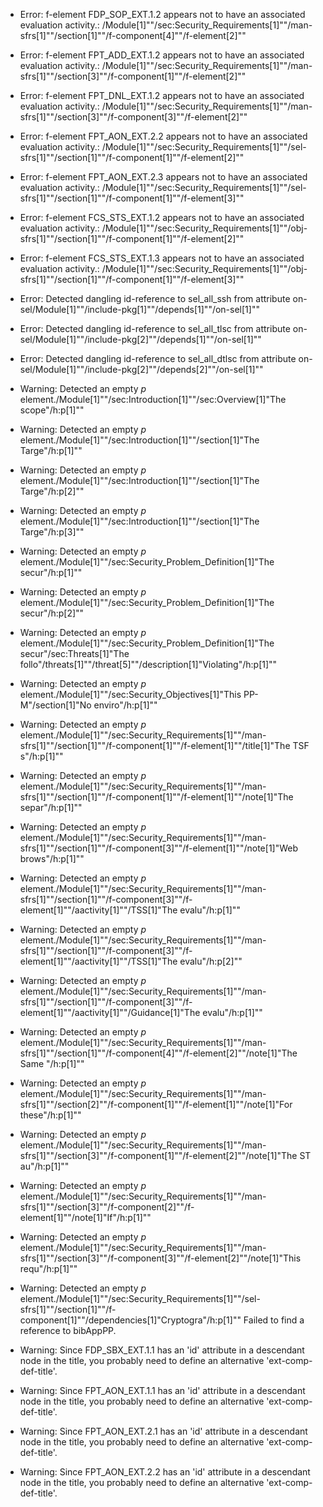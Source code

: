* Error: f-element FDP_SOP_EXT.1.2  appears not to have an associated evaluation activity.:
        /Module[1]""/sec:Security_Requirements[1]""/man-sfrs[1]""/section[1]""/f-component[4]""/f-element[2]""
* Error: f-element FPT_ADD_EXT.1.2  appears not to have an associated evaluation activity.:
        /Module[1]""/sec:Security_Requirements[1]""/man-sfrs[1]""/section[3]""/f-component[1]""/f-element[2]""
* Error: f-element FPT_DNL_EXT.1.2  appears not to have an associated evaluation activity.:
        /Module[1]""/sec:Security_Requirements[1]""/man-sfrs[1]""/section[3]""/f-component[3]""/f-element[2]""
* Error: f-element FPT_AON_EXT.2.2  appears not to have an associated evaluation activity.:
        /Module[1]""/sec:Security_Requirements[1]""/sel-sfrs[1]""/section[1]""/f-component[1]""/f-element[2]""
* Error: f-element FPT_AON_EXT.2.3  appears not to have an associated evaluation activity.:
        /Module[1]""/sec:Security_Requirements[1]""/sel-sfrs[1]""/section[1]""/f-component[1]""/f-element[3]""
* Error: f-element FCS_STS_EXT.1.2  appears not to have an associated evaluation activity.:
        /Module[1]""/sec:Security_Requirements[1]""/obj-sfrs[1]""/section[1]""/f-component[1]""/f-element[2]""
* Error: f-element FCS_STS_EXT.1.3  appears not to have an associated evaluation activity.:
        /Module[1]""/sec:Security_Requirements[1]""/obj-sfrs[1]""/section[1]""/f-component[1]""/f-element[3]""
* Error: Detected dangling id-reference to sel_all_ssh from attribute
        on-sel/Module[1]""/include-pkg[1]""/depends[1]""/on-sel[1]""
* Error: Detected dangling id-reference to sel_all_tlsc from attribute
        on-sel/Module[1]""/include-pkg[2]""/depends[1]""/on-sel[1]""
* Error: Detected dangling id-reference to sel_all_dtlsc from attribute
        on-sel/Module[1]""/include-pkg[2]""/depends[2]""/on-sel[1]""
* Warning: Detected an empty _p_ element./Module[1]""/sec:Introduction[1]""/sec:Overview[1]"The scope"/h:p[1]""
* Warning: Detected an empty _p_ element./Module[1]""/sec:Introduction[1]""/section[1]"The Targe"/h:p[1]""
* Warning: Detected an empty _p_ element./Module[1]""/sec:Introduction[1]""/section[1]"The Targe"/h:p[2]""
* Warning: Detected an empty _p_ element./Module[1]""/sec:Introduction[1]""/section[1]"The Targe"/h:p[3]""
* Warning: Detected an empty _p_ element./Module[1]""/sec:Security_Problem_Definition[1]"The secur"/h:p[1]""
* Warning: Detected an empty _p_ element./Module[1]""/sec:Security_Problem_Definition[1]"The secur"/h:p[2]""
* Warning: Detected an empty _p_ element./Module[1]""/sec:Security_Problem_Definition[1]"The secur"/sec:Threats[1]"The follo"/threats[1]""/threat[5]""/description[1]"Violating"/h:p[1]""
* Warning: Detected an empty _p_ element./Module[1]""/sec:Security_Objectives[1]"This PP-M"/section[1]"No enviro"/h:p[1]""
* Warning: Detected an empty _p_ element./Module[1]""/sec:Security_Requirements[1]""/man-sfrs[1]""/section[1]""/f-component[1]""/f-element[1]""/title[1]"The TSF s"/h:p[1]""
* Warning: Detected an empty _p_ element./Module[1]""/sec:Security_Requirements[1]""/man-sfrs[1]""/section[1]""/f-component[1]""/f-element[1]""/note[1]"The separ"/h:p[1]""
* Warning: Detected an empty _p_ element./Module[1]""/sec:Security_Requirements[1]""/man-sfrs[1]""/section[1]""/f-component[3]""/f-element[1]""/note[1]"Web brows"/h:p[1]""
* Warning: Detected an empty _p_ element./Module[1]""/sec:Security_Requirements[1]""/man-sfrs[1]""/section[1]""/f-component[3]""/f-element[1]""/aactivity[1]""/TSS[1]"The evalu"/h:p[1]""
* Warning: Detected an empty _p_ element./Module[1]""/sec:Security_Requirements[1]""/man-sfrs[1]""/section[1]""/f-component[3]""/f-element[1]""/aactivity[1]""/TSS[1]"The evalu"/h:p[2]""
* Warning: Detected an empty _p_ element./Module[1]""/sec:Security_Requirements[1]""/man-sfrs[1]""/section[1]""/f-component[3]""/f-element[1]""/aactivity[1]""/Guidance[1]"The evalu"/h:p[1]""
* Warning: Detected an empty _p_ element./Module[1]""/sec:Security_Requirements[1]""/man-sfrs[1]""/section[1]""/f-component[4]""/f-element[2]""/note[1]"The Same "/h:p[1]""
* Warning: Detected an empty _p_ element./Module[1]""/sec:Security_Requirements[1]""/man-sfrs[1]""/section[2]""/f-component[1]""/f-element[1]""/note[1]"For these"/h:p[1]""
* Warning: Detected an empty _p_ element./Module[1]""/sec:Security_Requirements[1]""/man-sfrs[1]""/section[3]""/f-component[1]""/f-element[2]""/note[1]"The ST au"/h:p[1]""
* Warning: Detected an empty _p_ element./Module[1]""/sec:Security_Requirements[1]""/man-sfrs[1]""/section[3]""/f-component[2]""/f-element[1]""/note[1]"If"/h:p[1]""
* Warning: Detected an empty _p_ element./Module[1]""/sec:Security_Requirements[1]""/man-sfrs[1]""/section[3]""/f-component[3]""/f-element[2]""/note[1]"This requ"/h:p[1]""
* Warning: Detected an empty _p_ element./Module[1]""/sec:Security_Requirements[1]""/sel-sfrs[1]""/section[1]""/f-component[1]""/dependencies[1]"Cryptogra"/h:p[1]""
 Failed to find a reference to bibAppPP.
* Warning: Since FDP_SBX_EXT.1.1 has an 'id' attribute in a descendant node in the title, you probably need to define an alternative 'ext-comp-def-title'.
                       
* Warning: Since FPT_AON_EXT.1.1 has an 'id' attribute in a descendant node in the title, you probably need to define an alternative 'ext-comp-def-title'.
                       
* Warning: Since FPT_AON_EXT.2.1 has an 'id' attribute in a descendant node in the title, you probably need to define an alternative 'ext-comp-def-title'.
                       
* Warning: Since FPT_AON_EXT.2.2 has an 'id' attribute in a descendant node in the title, you probably need to define an alternative 'ext-comp-def-title'.
                       
